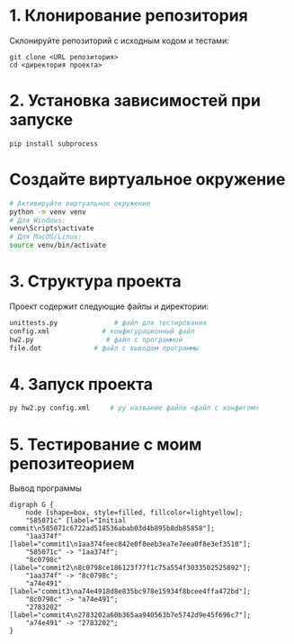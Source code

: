 # 1. Клонирование репозитория

Склонируйте репозиторий с исходным кодом и тестами:

```
git clone <URL репозитория>
cd <директория проекта>
```

# 2. Установка зависимостей при запуске

```
pip install subprocess

```

# Создайте виртуальное окружение

```bash
# Активируйте виртуальное окружение
python -m venv venv
# Для Windows:
venv\Scripts\activate
# Для MacOS/Linux:
source venv/bin/activate
```


# 3. Структура проекта
Проект содержит следующие файлы и директории:
```bash
unittests.py              # файл для тестирования
config.xml             # конфигурационный файл 
hw2.py                  # файл с программой
file.dot             # файл с выводом программы 
```

# 4. Запуск проекта
```bash
py hw2.py config.xml     # py название файла <файл с конфигом>
```


# 5. Тестирование с моим репозитеорием 
Вывод программы
```
digraph G {
    node [shape=box, style=filled, fillcolor=lightyellow];
    "585071c" [label="Initial commit\n585071c6722ad518536abab03d4b895b8db85858"];
    "1aa374f" [label="commit1\n1aa374feec842e0f8eeb3ea7e7eea0f8e3ef3510"];
    "585071c" -> "1aa374f";
    "8c0798c" [label="commit2\n8c0798ce186123f77f1c75a554f3033502525892"];
    "1aa374f" -> "8c0798c";
    "a74e491" [label="commit3\na74e4918d8e835bc978e15934f8bcee4ffa472bd"];
    "8c0798c" -> "a74e491";
    "2783202" [label="commit4\n2783202a60b365aa940563b7e5742d9e45f696c7"];
    "a74e491" -> "2783202";
}
```


